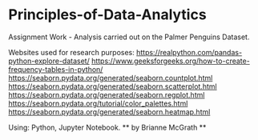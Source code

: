 # Principles-of-Data-Analytics
Assignment Work - Analysis carried out on the Palmer Penguins Dataset.  

Websites used for research purposes: 
https://realpython.com/pandas-python-explore-dataset/
https://www.geeksforgeeks.org/how-to-create-frequency-tables-in-python/
https://seaborn.pydata.org/generated/seaborn.countplot.html
https://seaborn.pydata.org/generated/seaborn.scatterplot.html
https://seaborn.pydata.org/generated/seaborn.regplot.html
https://seaborn.pydata.org/tutorial/color_palettes.html
https://seaborn.pydata.org/generated/seaborn.heatmap.html

Using: Python, Jupyter Notebook. 
** by Brianne McGrath **
